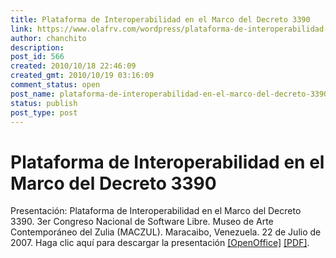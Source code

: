 ```yaml
---
title: Plataforma de Interoperabilidad en el Marco del Decreto 3390
link: https://www.olafrv.com/wordpress/plataforma-de-interoperabilidad-en-el-marco-del-decreto-3390/
author: chanchito
description: 
post_id: 566
created: 2010/10/18 22:46:09
created_gmt: 2010/10/19 03:16:09
comment_status: open
post_name: plataforma-de-interoperabilidad-en-el-marco-del-decreto-3390
status: publish
post_type: post
---
```


# Plataforma de Interoperabilidad en el Marco del Decreto 3390

Presentación: Plataforma de Interoperabilidad en el Marco del Decreto 3390. 3er Congreso Nacional de Software Libre. Museo de Arte Contemporáneo del Zulia (MACZUL). Maracaibo, Venezuela. 22 de Julio de 2007. Haga clic aquí para descargar la presentación [[OpenOffice]](https://www.olafrv.com/wp-content/uploads/2010/10/INTEROPERABILIDAD-EGOB-MACZUL-Olaf.odp) [[PDF]](https://www.olafrv.com/wp-content/uploads/2010/10/INTEROPERABILIDAD-EGOB-MACZUL-Olaf.pdf).
